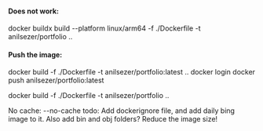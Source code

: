 ﻿#### Does not work:
docker buildx build --platform linux/arm64 -f ./Dockerfile -t anilsezer/portfolio ..



#### Push the image:
docker build -f ./Dockerfile -t anilsezer/portfolio:latest ..
docker login
docker push anilsezer/portfolio:latest


docker build -f ./Dockerfile -t anilsezer/portfolio ..

No cache: --no-cache
todo: Add dockerignore file, and add daily bing image to it. Also add bin and obj folders? Reduce the image size!